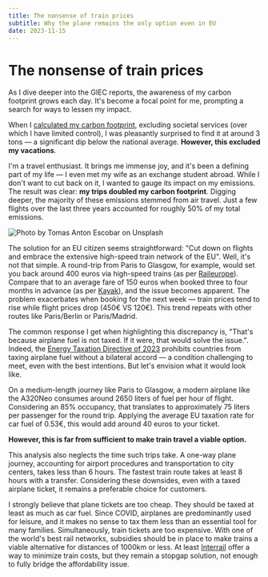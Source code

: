 ```yaml
---
title: The nonsense of train prices
subtitle: Why the plane remains the only option even in EU
date: 2023-11-15
---
```


# The nonsense of train prices

As I dive deeper into the GIEC reports, the awareness of my carbon footprint grows each day. It's become a focal point for me, prompting a search for ways to lessen my impact.

When I [calculated my carbon footprint](https://nosgestesclimat.fr/en), excluding societal services (over which I have limited control), I was pleasantly surprised to find it at around 3 tons — a significant dip below the national average. **However, this excluded my vacations**.

I'm a travel enthusiast. It brings me immense joy, and it's been a defining part of my life — I even met my wife as an exchange student abroad. While I don't want to cut back on it, I wanted to gauge its impact on my emissions. The result was clear: **my trips doubled my carbon footprint**. Digging deeper, the majority of these emissions stemmed from air travel. Just a few flights over the last three years accounted for roughly 50% of my total emissions.

![Photo by Tomas Anton Escobar on Unsplash](https://images.unsplash.com/photo-1515165562839-978bbcf18277?q=80&w=2670&auto=format&fit=crop&ixlib=rb-4.0.3&ixid=M3wxMjA3fDB8MHxwaG90by1wYWdlfHx8fGVufDB8fHx8fA%3D%3D)

The solution for an EU citizen seems straightforward: "Cut down on flights and embrace the extensive high-speed train network of the EU". Well, it's not that simple. A round-trip from Paris to Glasgow, for example, would set you back around 400 euros via high-speed trains (as per [Raileurope](https://www.raileurope.com/)). Compare that to an average fare of 150 euros when booked three to four months in advance (as per [Kayak](https://www.kayak.fr/)), and the issue becomes apparent. The problem exacerbates when booking for the next week — train prices tend to rise while flight prices drop (450€ VS 120€). This trend repeats with other routes like Paris/Berlin or Paris/Madrid.

The common response I get when highlighting this discrepancy is, "That's because airplane fuel is not taxed. If it were, that would solve the issue.". Indeed, the [Energy Taxation Directive of 2023](https://eur-lex.europa.eu/legal-content/EN/TXT/PDF/?uri=CELEX:32003L0096) prohibits countries from taxing airplane fuel without a bilateral accord — a condition challenging to meet, even with the best intentions. But let's envision what it would look like.

On a medium-length journey like Paris to Glasgow, a modern airplane like the A320Neo consumes around 2650 liters of fuel per hour of flight. Considering an 85% occupancy, that translates to approximately 75 liters per passenger for the round trip. Applying the average EU taxation rate for car fuel of 0.53€, this would add around 40 euros to your ticket.

**However, this is far from sufficient to make train travel a viable option.**

This analysis also neglects the time such trips take. A one-way plane journey, accounting for airport procedures and transportation to city centers, takes less than 6 hours. The fastest train route takes at least 8 hours with a transfer. Considering these downsides, even with a taxed airplane ticket, it remains a preferable choice for customers.

I strongly believe that plane tickets are too cheap. They should be taxed at least as much as car fuel. Since COVID, airplanes are predominantly used for leisure, and it makes no sense to tax them less than an essential tool for many families. Simultaneously, train tickets are too expensive. With one of the world's best rail networks, subsidies should be in place to make trains a viable alternative for distances of 1000km or less. At least [Interrail](https://www.interrail.eu/en) offer a way to minimize train costs, but they remain a stopgap solution, not enough to fully bridge the affordability issue.
